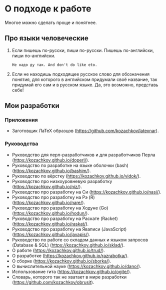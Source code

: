 # О подходе к работе

Многое можно сделать проще и понятнее.

## Про языки человеческие

1. Если пишешь по-русски, пиши по-русски. Пишешь по-английски, пиши по-английски.

    ```
    Не надо ду так. And don't do like eto.
    ```

2. Если не находишь подходящее русское слово для обозначения понятия, для которого
   в английском придумали своё название, так придумай его сам и в русском языке.
   Да, это возможно, представь себе!

## Мои разработки

### Приложения

- Заготовщик ЛаТеХ образцов (https://github.com/kozachkov/latexnar).

### Руководства

- Руководство для перл-разработчиков и для разработчиков Перла (https://kozachkov.github.io/doperl/).
- Руководство по разработке на языке оболочки (bash) (https://kozachkov.github.io/bashim/).
- Руководство по вёрстку (https://kozachkov.github.io/vidok/).
- Руководство про низкоуровневую разработку (https://kozachkov.github.io/niz/).
- Руководство про разработку на Си (https://kozachkov.github.io/nasi/).
- Руководство про разработку на Рэ (R) (https://kozachkov.github.io/nare/).
- Руководство про разработку на Ходуне (Go) (https://kozachkov.github.io/hodun/).
- Руководство про разработку на Раскате (Racket) (https://kozachkov.github.io/raskat/).
- Руководство про разработку на Яваписи (JavaScript) (https://kozachkov.github.io/javapis/).
- Руководство по работе со складом данных и языком запросов (Database & SQL) (https://kozachkov.github.io/sklad/).
- О работе (https://kozachkov.github.io/trud/).
- О разработке (https://kozachkov.github.io/razrabotka/).
- О сборке (https://kozachkov.github.io/sborka/).
- О вычислительной науке (https://kozachkov.github.io/dano/).
- Использование гита (https://kozachkov.github.io/ogite/).
- Словарь, которого так не хватает в мире разработки (https://github.com/kozachkov/obrusit).
